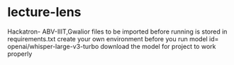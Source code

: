 # lecture-lens
Hackatron- ABV-IIIT,Gwalior 
files to be imported before running is stored in requirements.txt
create your own environment before you run
model id= openai/whisper-large-v3-turbo
download the model for project to work properly
